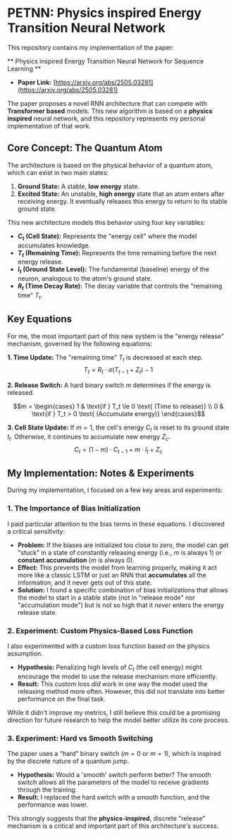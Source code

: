 # PETNN: Physics inspired Energy Transition Neural Network

This repository contains my implementation of the paper:

** Physics inspired Energy Transition Neural Network for Sequence Learning **

* **Paper Link:** [https://arxiv.org/abs/2505.03281](https://arxiv.org/abs/2505.03281)

The paper proposes a novel RNN architecture that can compete with **Transformer based** models.
This new algorithm is based on a **physics inspired** neural network, and this repository represents my personal implementation of that work.

## Core Concept: The Quantum Atom

The architecture is based on the physical behavior of a quantum atom, which can exist in two main states:

1.  **Ground State:** A stable, **low energy** state.
2.  **Excited State:** An unstable, **high energy** state that an atom enters after receiving energy. It eventually releases this energy to return to its stable ground state.

This new architecture models this behavior using four key variables:

* **$C_t$ (Cell State):** Represents the "energy cell" where the model accumulates knowledge.
* **$T_t$ (Remaining Time):** Represents the time remaining before the next energy release.
* **$I_t$ (Ground State Level):** The fundamental (baseline) energy of the neuron, analogous to the atom's ground state.
* **$R_t$ (Time Decay Rate):** The decay variable that controls the "remaining time" $T_t$.

## Key Equations

For me, the most important part of this new system is the "energy release" mechanism, governed by the following equations:

**1. Time Update:** The "remaining time" $T_t$ is decreased at each step.
$$T_{t}=R_{t}\cdot\sigma(T_{t-1}+Z_{t})-1$$

**2. Release Switch:** A hard binary switch $m$ determines if the energy is released.

$$m = \begin{cases} 
1 & \text{if } T_t \le 0 \text{ (Time to release)} \\ 
0 & \text{if } T_t > 0 \text{ (Accumulate energy)} 
\end{cases}$$

**3. Cell State Update:** If $m=1$, the cell's energy $C_t$ is reset to its ground state $I_t$. Otherwise, it continues to accumulate new energy $Z_c$.
$$C_{t}=(1-m)\cdot C_{t-1}+m\cdot I_{t}+Z_{c}$$

## My Implementation: Notes & Experiments

During my implementation, I focused on a few key areas and experiments:

### 1. The Importance of Bias Initialization

I paid particular attention to the bias terms in these equations. I discovered a critical sensitivity:

* **Problem:** If the biases are initialized too close to zero, the model can get "stuck" in a state of constantly releasing energy (i.e., $m$ is always 1) or **constant accumulation** ($m$ is always 0).
* **Effect:** This prevents the model from learning properly, making it act more like a classic LSTM or just an RNN that **accumulates** all the information, and it never gets out of this state.
* **Solution:** I found a specific combination of bias initializations that allows the model to start in a stable state (not in "release mode" nor "accumulation mode") but is not so high that it *never* enters the energy release state.

### 2. Experiment: Custom Physics-Based Loss Function

I also experimented with a custom loss function based on the physics assumption.

* **Hypothesis:** Penalizing high levels of $C_t$ (the cell energy) might encourage the model to use the release mechanism more efficiently.
* **Result:** This custom loss *did* work in one way the model used the releasing method more often. However, this did not translate into better performance on the final task.

While it didn't improve my metrics, I still believe this could be a promising direction for future research to help the model better utilize its core process.

### 3. Experiment: Hard vs Smooth Switching

The paper uses a "hard" binary switch ($m=0$ or $m=1$), which is inspired by the discrete nature of a quantum jump.

* **Hypothesis:** Would a 'smooth' switch perform better? The smooth switch allows all the parameters of the model to receive gradients through the training.
* **Result:** I replaced the hard switch with a smooth function, and the performance was lower.
  
This strongly suggests that the **physics-inspired**, discrete "release" mechanism is a critical and important part of this architecture's success.


